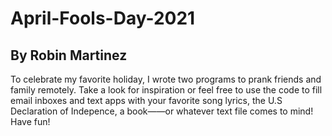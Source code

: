 # April-Fools-Day-2021
## By Robin Martinez

To celebrate my favorite holiday, I wrote two programs to prank friends and family remotely. 
Take a look for inspiration or feel free to use the code to fill email inboxes and text apps
with your favorite song lyrics, the U.S Declaration of Indepence, a book——or whatever text file
comes to mind! Have fun!
